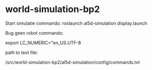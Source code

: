 # world-simulation-bp2

Start simulatie commando:
roslaunch al5d-simulation display.launch 

Bug geen robot commando: 

export LC_NUMERIC="en_US.UTF-8



path to text file: 

/src/world-simulation-bp2/al5d-simulation/config/commands.txt

